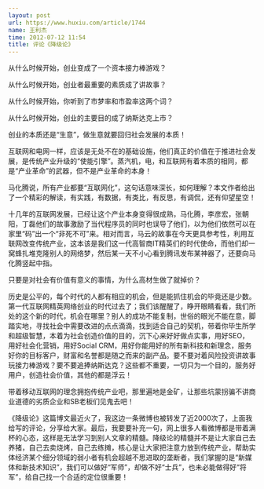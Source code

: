```yaml
---
layout: post
url: https://www.huxiu.com/article/1744
name: 王利杰
time: 2012-07-12 11:54
title: 评论《降级论》
---
```

从什么时候开始，创业变成了一个资本接力棒游戏？

从什么时候开始，创业者最重要的素质成了讲故事？

从什么时候开始，你听到了市梦率和市盈率这两个词？

从什么时候开始，创业的主要目的成了纳斯达克上市？

创业的本质还是“生意”，做生意就要回归社会发展的本质！

互联网和电网一样，应该是无处不在的基础设施，他们真正的价值在于推进社会发展，是传统产业升级的“使能引擎”。蒸汽机，电，和互联网有着本质的相同，都是“产业革命”的武器，但不是产业革命的本身！

马化腾说，所有产业都要“互联网化”，这句话意味深长，如何理解？本文作者给出了一个精彩的解读，有实践，有数据，有类比，有反思，有调侃，还有仰望星空！

十几年的互联网发展，已经让这个产业本身变得很成熟，马化腾，李彦宏，张朝阳，丁磊他们的故事激励了当代程序员的同时也误导了他们，以为他们依然可以在家里“码”出一个“非死不可”来。相对而言，马云的故事在今天更具参考性，利用互联网改变传统产业，这本该是我们这一代高智商IT精英们的时代使命，而他们却一窝蜂扎堆克隆别人的网络梦，然后某一天不小心看到腾讯发布某神器了，还要向马化腾竖起中指。

只要是对社会有价值有意义的事情，为什么高材生做了就掉价？

历史是公平的，每个时代的人都有相应的机会，但是能抓住机会的毕竟还是少数。第一代互联网精英网络创业的时代过去了；我们该醒醒了，睁开眼睛看看，我们所处的这个新的时代，机会在哪里？别人的成功不能复制，世俗的眼光不能在意，脚踏实地，寻找社会中需要改进的点点滴滴，找到适合自己的契机，带着你毕生所学和超级智慧，本着为社会创造价值的目的，沉下心来好好做点实事，用好SEO，用好社会化营销，用好Social CRM，用好你能用好的所有新科技和新理念，服务好你的目标客户，财富和名誉都是随之而来的副产品。要不要对着风险投资讲故事玩接力棒游戏？要不要追捧纳斯达克？这些都不重要，一切只为一个目的，服务好用户，创造社会价值，其他的都是浮云！

带着移动互联网的理念拥抱传统产业吧，那里遍地是金矿，让那些坑蒙拐骗不讲商业道德的劣质企业和SB老板们见鬼去吧！

《降级论》这篇博文最近火了，我这边一条微博也被转发了近2000次了，上面我给写的评论，分享给大家。最后，我要要补充一句，网上很多人看微博都是带着满杯的心态，这样是无法学习到别人文章的精髓。降级论的精髓并不是让大家自己去养猪，自己去卖烧烤，自己去练摊，核心是让大家把注意力放到传统产业，帮助实体经济某个细分领域的弱小者有机会超越不思进取的垄断者，我们掌握的是“新媒体和新技术知识”，我们可以做好“军师”，却做不好“士兵”，也未必能做得好“将军”，给自己找一个合适的定位很重要！

